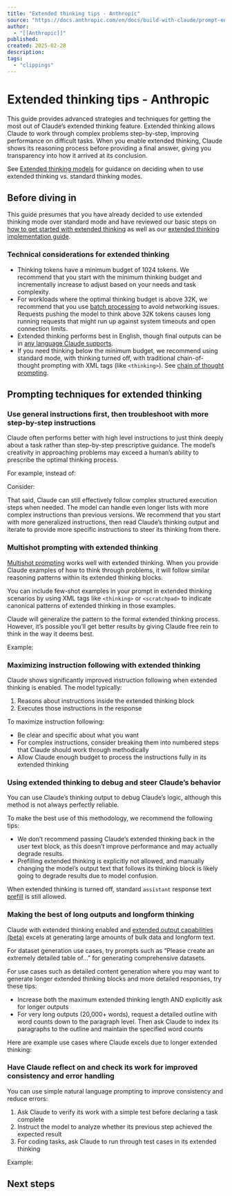 ```yaml
---
title: "Extended thinking tips - Anthropic"
source: "https://docs.anthropic.com/en/docs/build-with-claude/prompt-engineering/extended-thinking-tips"
author:
  - "[[Anthropic]]"
published:
created: 2025-02-28
description:
tags:
  - "clippings"
---
```

# Extended thinking tips - Anthropic
This guide provides advanced strategies and techniques for getting the most out of Claude’s extended thinking feature. Extended thinking allows Claude to work through complex problems step-by-step, improving performance on difficult tasks. When you enable extended thinking, Claude shows its reasoning process before providing a final answer, giving you transparency into how it arrived at its conclusion.

See [Extended thinking models](https://docs.anthropic.com/en/docs/about-claude/models/extended-thinking-models) for guidance on deciding when to use extended thinking vs. standard thinking modes.

## Before diving in

This guide presumes that you have already decided to use extended thinking mode over standard mode and have reviewed our basic steps on [how to get started with extended thinking](https://docs.anthropic.com/en/docs/about-claude/models/extended-thinking-models#getting-started-with-claude-3-7-sonnet) as well as our [extended thinking implementation guide](https://docs.anthropic.com/en/docs/build-with-claude/extended-thinking).

### Technical considerations for extended thinking

- Thinking tokens have a minimum budget of 1024 tokens. We recommend that you start with the minimum thinking budget and incrementally increase to adjust based on your needs and task complexity.
- For workloads where the optimal thinking budget is above 32K, we recommend that you use [batch processing](https://docs.anthropic.com/en/docs/build-with-claude/batch-processing) to avoid networking issues. Requests pushing the model to think above 32K tokens causes long running requests that might run up against system timeouts and open connection limits.
- Extended thinking performs best in English, though final outputs can be in [any language Claude supports](https://docs.anthropic.com/en/docs/build-with-claude/multilingual-support).
- If you need thinking below the minimum budget, we recommend using standard mode, with thinking turned off, with traditional chain-of-thought prompting with XML tags (like `<thinking>`). See [chain of thought prompting](https://docs.anthropic.com/en/docs/build-with-claude/prompt-engineering/chain-of-thought).

## Prompting techniques for extended thinking

### Use general instructions first, then troubleshoot with more step-by-step instructions

Claude often performs better with high level instructions to just think deeply about a task rather than step-by-step prescriptive guidance. The model’s creativity in approaching problems may exceed a human’s ability to prescribe the optimal thinking process.

For example, instead of:

Consider:

That said, Claude can still effectively follow complex structured execution steps when needed. The model can handle even longer lists with more complex instructions than previous versions. We recommend that you start with more generalized instructions, then read Claude’s thinking output and iterate to provide more specific instructions to steer its thinking from there.

### Multishot prompting with extended thinking

[Multishot prompting](https://docs.anthropic.com/en/docs/build-with-claude/prompt-engineering/multishot-prompting) works well with extended thinking. When you provide Claude examples of how to think through problems, it will follow similar reasoning patterns within its extended thinking blocks.

You can include few-shot examples in your prompt in extended thinking scenarios by using XML tags like `<thinking>` or `<scratchpad>` to indicate canonical patterns of extended thinking in those examples.

Claude will generalize the pattern to the formal extended thinking process. However, it’s possible you’ll get better results by giving Claude free rein to think in the way it deems best.

Example:

### Maximizing instruction following with extended thinking

Claude shows significantly improved instruction following when extended thinking is enabled. The model typically:

1. Reasons about instructions inside the extended thinking block
2. Executes those instructions in the response

To maximize instruction following:

- Be clear and specific about what you want
- For complex instructions, consider breaking them into numbered steps that Claude should work through methodically
- Allow Claude enough budget to process the instructions fully in its extended thinking

### Using extended thinking to debug and steer Claude’s behavior

You can use Claude’s thinking output to debug Claude’s logic, although this method is not always perfectly reliable.

To make the best use of this methodology, we recommend the following tips:

- We don’t recommend passing Claude’s extended thinking back in the user text block, as this doesn’t improve performance and may actually degrade results.
- Prefilling extended thinking is explicitly not allowed, and manually changing the model’s output text that follows its thinking block is likely going to degrade results due to model confusion.

When extended thinking is turned off, standard `assistant` response text [prefill](https://docs.anthropic.com/en/docs/build-with-claude/prompt-engineering/prefill-claudes-response) is still allowed.

### Making the best of long outputs and longform thinking

Claude with extended thinking enabled and [extended output capabilities (beta)](https://docs.anthropic.com/en/docs/about-claude/models/extended-thinking-models#extended-output-capabilities-beta) excels at generating large amounts of bulk data and longform text.

For dataset generation use cases, try prompts such as “Please create an extremely detailed table of…” for generating comprehensive datasets.

For use cases such as detailed content generation where you may want to generate longer extended thinking blocks and more detailed responses, try these tips:

- Increase both the maximum extended thinking length AND explicitly ask for longer outputs
- For very long outputs (20,000+ words), request a detailed outline with word counts down to the paragraph level. Then ask Claude to index its paragraphs to the outline and maintain the specified word counts

Here are example use cases where Claude excels due to longer extended thinking:

### Have Claude reflect on and check its work for improved consistency and error handling

You can use simple natural language prompting to improve consistency and reduce errors:

1. Ask Claude to verify its work with a simple test before declaring a task complete
2. Instruct the model to analyze whether its previous step achieved the expected result
3. For coding tasks, ask Claude to run through test cases in its extended thinking

Example:

## Next steps
